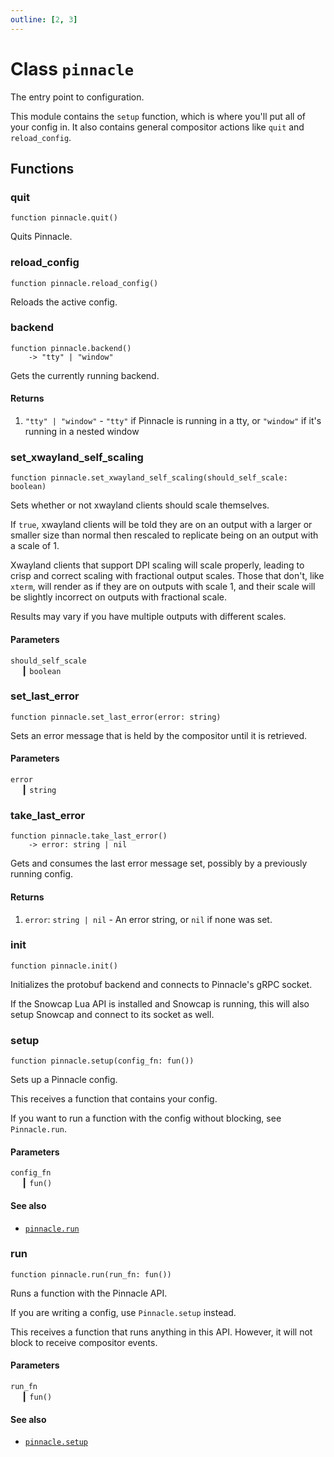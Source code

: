 ```yaml
---
outline: [2, 3]
---
```


# Class `pinnacle`


The entry point to configuration.

This module contains the `setup` function, which is where you'll put all of your config in.
It also contains general compositor actions like `quit` and `reload_config`.




## Functions

### <Badge type="function" text="function" /> quit

<div class="language-lua"><pre><code>function pinnacle.quit()</code></pre></div>

Quits Pinnacle.






### <Badge type="function" text="function" /> reload_config

<div class="language-lua"><pre><code>function pinnacle.reload_config()</code></pre></div>

Reloads the active config.






### <Badge type="function" text="function" /> backend

<div class="language-lua"><pre><code>function pinnacle.backend()
    -> "tty" | "window"</code></pre></div>

Gets the currently running backend.




#### Returns

1. <code>"tty" | "window"</code> - `"tty"` if Pinnacle is running in a tty, or `"window"` if it's running in a nested window




### <Badge type="function" text="function" /> set_xwayland_self_scaling

<div class="language-lua"><pre><code>function pinnacle.set_xwayland_self_scaling(should_self_scale: boolean)</code></pre></div>

Sets whether or not xwayland clients should scale themselves.

If `true`, xwayland clients will be told they are on an output with a larger or smaller size than
normal then rescaled to replicate being on an output with a scale of 1.

Xwayland clients that support DPI scaling will scale properly, leading to crisp and correct scaling
with fractional output scales. Those that don't, like `xterm`, will render as if they are on outputs
with scale 1, and their scale will be slightly incorrect on outputs with fractional scale.

Results may vary if you have multiple outputs with different scales.


#### Parameters

`should_self_scale`<br>
&emsp; ┃ <code>boolean</code><br>






### <Badge type="function" text="function" /> set_last_error

<div class="language-lua"><pre><code>function pinnacle.set_last_error(error: string)</code></pre></div>

Sets an error message that is held by the compositor until it is retrieved.


#### Parameters

`error`<br>
&emsp; ┃ <code>string</code><br>






### <Badge type="function" text="function" /> take_last_error

<div class="language-lua"><pre><code>function pinnacle.take_last_error()
    -> error: string | nil</code></pre></div>

Gets and consumes the last error message set, possibly by a previously running config.




#### Returns

1. `error`: <code>string | nil</code> - An error string, or `nil` if none was set.




### <Badge type="function" text="function" /> init

<div class="language-lua"><pre><code>function pinnacle.init()</code></pre></div>

Initializes the protobuf backend and connects to Pinnacle's gRPC socket.

If the Snowcap Lua API is installed and Snowcap is running, this will also setup Snowcap and
connect to its socket as well.






### <Badge type="function" text="function" /> setup

<div class="language-lua"><pre><code>function pinnacle.setup(config_fn: fun())</code></pre></div>

Sets up a Pinnacle config.

This receives a function that contains your config.

If you want to run a function with the config without blocking, see `Pinnacle.run`.



#### Parameters

`config_fn`<br>
&emsp; ┃ <code>fun()</code><br>





#### See also

- <code><a href="/lua-reference/main/classes/pinnacle#run">pinnacle.run</a></code>
### <Badge type="function" text="function" /> run

<div class="language-lua"><pre><code>function pinnacle.run(run_fn: fun())</code></pre></div>

Runs a function with the Pinnacle API.

If you are writing a config, use `Pinnacle.setup` instead.

This receives a function that runs anything in this API.
However, it will not block to receive compositor events.



#### Parameters

`run_fn`<br>
&emsp; ┃ <code>fun()</code><br>





#### See also

- <code><a href="/lua-reference/main/classes/pinnacle#setup">pinnacle.setup</a></code>